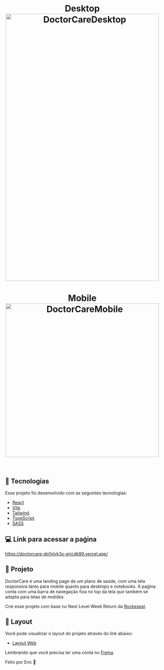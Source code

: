<h1 align="center">  
  Desktop
  <img alt="DoctorCareDesktop" src="https://user-images.githubusercontent.com/68076508/171062381-94e0a4d9-ef5d-46d5-ab1e-8812b06b26b3.gif" width="500" height="869">
</h1>

<h1 align="center">  
  Mobile
  <img alt="DoctorCareMobile" src="https://user-images.githubusercontent.com/68076508/171062715-422898db-27f3-4354-817b-ca3f573744f7.gif" width="500">
</h1>

<br>

## 🧪 Tecnologias

Esse projeto foi desenvolvido com as seguintes tecnologias:

- [React](https://reactjs.org)
- [Vite](https://vitejs.dev/)
- [Tailwind](https://tailwindcss.com/)
- [TypeScript](https://www.typescriptlang.org/)
- [SASS](https://sass-lang.com/)

## 💻 Link para acessar a paǵina

https://doctorcare-dp1nlyk3o-ericdk89.vercel.app/


## 📄 Projeto

DoctorCare é uma landing page de um plano de saúde, com uma tela responsiva tanto para mobile quanto para desktops e notebooks. A paǵina conta com uma
barra de navegação fixa no top da tela que também se adapta para telas de mobiles. 

Crie esse projeto com base no Next Level Week Return da [ Rockeseat](https://www.rocketseat.com.br/).

## 🔖 Layout

Você pode visualizar o layout do projeto através do link abaixo:

- [Layout Web](https://www.figma.com/community/file/1102912263666619803) 

Lembrando que você precisa ter uma conta no [Figma](http://figma.com/).

Feito por Eric 🌠
